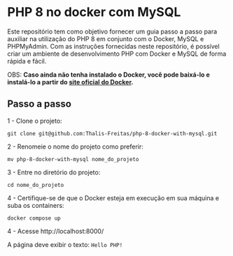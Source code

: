 # PHP 8 no docker com MySQL

Este repositório tem como objetivo fornecer um guia passo a passo para auxiliar na utilização do PHP 8 em conjunto com o Docker, MySQL e PHPMyAdmin. Com as instruções fornecidas neste repositório, é possível criar um ambiente de desenvolvimento PHP com Docker e MySQL de forma rápida e fácil.

OBS: **Caso ainda não tenha instalado o Docker, você pode baixá-lo e instalá-lo a partir do [site oficial do Docker](https://www.docker.com/).**

## Passo a passo

1 - Clone o projeto:

```
git clone git@github.com:Thalis-Freitas/php-8-docker-with-mysql.git
```

2 - Renomeie o nome do projeto como preferir:

```
mv php-8-docker-with-mysql nome_do_projeto
```

3 - Entre no diretório do projeto:

```
cd nome_do_projeto
```

4 - Certifique-se de que o Docker esteja em execução em sua máquina e suba os containers:

```
docker compose up
```

4 - Acesse http://localhost:8000/

A página deve exibir o texto: `Hello PHP!`
